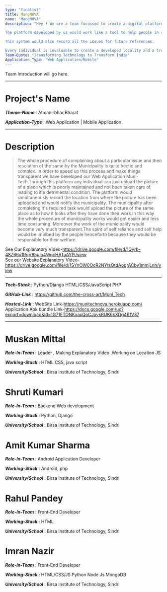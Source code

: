 ```yaml
---
type: "finalist"                   
title: MangNOVA
name: "MangNOVA"
description: "Hey ! We are a team focussed to create a digital platform which works in real time to aid people and authorities in creating a clean, green and developed India.

The platform developed by us would work like a tool to help people in sharing the issues directly with the municipal corporation which would be able to locate these issues easily through our platform.

This system would also record all the issues for future references.

Every individual is invaluable to create a developed locality and a truly self-reliant nation"
Team-Quote: "Transforming Technology to Transform India"
Application_Type: "Web Application/Mobile"
---
```


Team Introduction will go here.

---

# Project's Name

_**Theme-Name**_ : Atmanirbhar Bharat

_**Application-Type**_ : Web Application | Mobile Application   

---

# Description

> The whole procedure of complaining about a particular issue and then resolution of the same by the Municipality is quite hectic and complex. In order to speed up this process and make things transparent we have developed our Web Application Muni-Tech.Through this platform any individual can just upload the picture of a place which is poorly maintained and not been taken care of, leading to it's detrimental condition. The platform would simultaneously record the location from where the picture has been uploaded and would notify the municipality. The municipality after completing it's required task would upload the picture of the same place as to how it looks after they have done their work.In this way the whole procedure of municipality works would get easier and less time consuming. Moreover the work of the municipality would become very much transparent.The spirit of self reliance and self help would be imbibed by the people henceforth because they would be responsible for their welfare.

See Our Explanatory Video-https://drive.google.com/file/d/1Qyrb-48Z66u1RqV85uib4WqcHATaAYPi/view<br />
See our Website Explanatory Video-https://drive.google.com/file/d/1SYnOW0OcR2NYtsOtdAogrACbv1mmjLnh/view

---

_**Tech-Stack**_  : Python/Django HTML/CSS/JavaScript PHP  

_**GitHub-Link**_ : https://github.com/the-cross-art/Muni_Tech  

_**Hosted-Link**_ : WebSite Link-https://munitechnova.herokuapp.com/
Application Apk bundle Link-https://docs.google.com/uc?export=download&id=1G71ETONKxaxQoCJoykRUK6kXDg4BfV37 


---


# Muskan Mittal

_**Role-In-Team**_  : Leader , Making Explanatory Video ,Working on Location JS

_**Working-Stack**_ : HTML CSS, java script

_**University/School**_ : Birsa Institute of Technology, Sindri




# Shruti Kumari

_**Role-In-Team**_  : Backend Web development

_**Working-Stack**_ : Python, Django

_**University/School**_ : Birsa Institute of Technology, Sindri





# Amit Kumar Sharma

_**Role-In-Team**_  : Android Application Developer

_**Working-Stack**_ : Android, php

_**University/School**_ : Birsa Institute of Technology, Sindri





# Rahul Pandey

_**Role-In-Team**_  : Front-End Developer

_**Working-Stack**_ : HTML

_**University/School**_ : Birsa Institute of Technology, Sindri





# Imran Nazir

_**Role-In-Team**_  : Front-End Developer

_**Working-Stack**_ : HTML/CSS/JS Python Node.Js MongoDB

_**University/School**_ : Birsa Institute of Technology, Sindri
